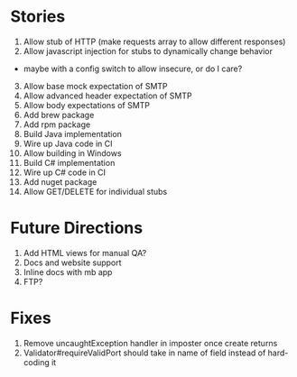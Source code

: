 Stories
=======

1. Allow stub of HTTP (make requests array to allow different responses)
2. Allow javascript injection for stubs to dynamically change behavior
  - maybe with a config switch to allow insecure, or do I care?
3. Allow base mock expectation of SMTP
4. Allow advanced header expectation of SMTP
5. Allow body expectations of SMTP
6. Add brew package
7. Add rpm package
8. Build Java implementation
9. Wire up Java code in CI
10. Allow building in Windows
11. Build C# implementation
12. Wire up C# code in CI
13. Add nuget package
14. Allow GET/DELETE for individual stubs

Future Directions
=================
1. Add HTML views for manual QA?
2. Docs and website support
3. Inline docs with mb app
4. FTP?

Fixes
=====
1. Remove uncaughtException handler in imposter once create returns
2. Validator#requireValidPort should take in name of field instead of hard-coding it
